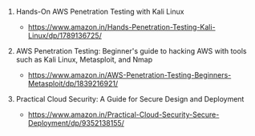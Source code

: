 
1. Hands-On AWS Penetration Testing with Kali Linux
    - https://www.amazon.in/Hands-Penetration-Testing-Kali-Linux/dp/1789136725/

1. AWS Penetration Testing: Beginner's guide to hacking AWS with tools such as Kali Linux, Metasploit, and Nmap
    - https://www.amazon.in/AWS-Penetration-Testing-Beginners-Metasploit/dp/1839216921/

1. Practical Cloud Security: A Guide for Secure Design and Deployment
    - https://www.amazon.in/Practical-Cloud-Security-Secure-Deployment/dp/9352138155/